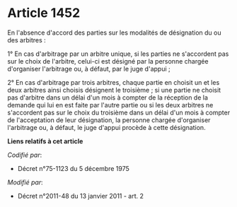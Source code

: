 # Article 1452

En l'absence d'accord des parties sur les modalités de désignation du ou des arbitres : 

1° En cas d'arbitrage par un arbitre unique, si les parties ne s'accordent pas sur le choix de l'arbitre, celui-ci est
désigné par la personne chargée d'organiser l'arbitrage ou, à défaut, par le juge d'appui ; 

2° En cas d'arbitrage par trois arbitres, chaque partie en choisit un et les deux arbitres ainsi choisis désignent le
troisième ; si une partie ne choisit pas d'arbitre dans un délai d'un mois à compter de la réception de la demande qui lui en
est faite par l'autre partie ou si les deux arbitres ne s'accordent pas sur le choix du troisième dans un délai d'un mois à
compter de l'acceptation de leur désignation, la personne chargée d'organiser l'arbitrage ou, à défaut, le juge d'appui
procède à cette désignation.

**Liens relatifs à cet article**

_Codifié par_:

  - Décret n°75-1123 du 5 décembre 1975

_Modifié par_:

  - Décret n°2011-48 du 13 janvier 2011 - art. 2
